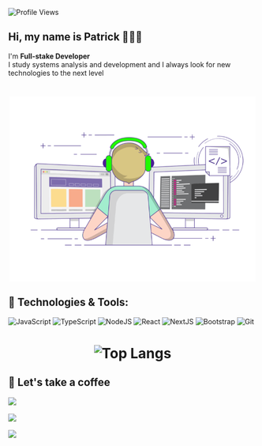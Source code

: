 ![Profile Views](http://estruyf-github.azurewebsites.net/api/VisitorHit?user=setxpro&repo=patrick-developer&countColorcountColor)
## Hi, my name is Patrick 👨🏽‍🚀
<p > 
  I'm  <strong>Full-stake Developer</strong> 
  
   <br>
    I study systems analysis and development and I always look for new technologies to the next level

</p>

<h1 align="center">

  <img align="center" alt="GIF" src="https://raw.githubusercontent.com/devSouvik/devSouvik/master/gif3.gif" width="500"/>

</h1>

## 🚀 Technologies & Tools:
<p align='left'>


<img alt="JavaScript" src="https://img.shields.io/badge/javascript%20-%23323330.svg?&style=for-the-badge&logo=javascript&logoColor=%23F7DF1E"/>
<img alt="TypeScript" src="https://img.shields.io/badge/typescript%20-%23007ACC.svg?&style=for-the-badge&logo=typescript&logoColor=white"/>
<img alt="NodeJS" src="https://img.shields.io/badge/node.js%20-%2343853D.svg?&style=for-the-badge&logo=node.js&logoColor=white"/>
<img alt="React" src="https://img.shields.io/badge/react%20-%2320232a.svg?&style=for-the-badge&logo=react&logoColor=%2361DAFB"/>
<img alt="NextJS" src="https://img.shields.io/badge/next.js-000000?style=for-the-badge&logo=next.js&logoColor=white">
<img alt="Bootstrap" src="https://img.shields.io/badge/bootstrap%20-%23563D7C.svg?&style=for-the-badge&logo=bootstrap&logoColor=white"/>
<img alt="Git" src="https://img.shields.io/badge/git%20-%23F05033.svg?&style=for-the-badge&logo=git&logoColor=white"/>

</p>

<h1 align="center">

![Top Langs](https://github-readme-stats.vercel.app/api/top-langs/?username=setxpro&langs_count=10&theme=midnight-purple&hide_border=true&layout=compact)
    
</h1>

## 🚀 Let's take a coffee


<p align='left'>

  <a href = "mailto:srto.programadorseth@gmail.com"><img src="https://img.shields.io/badge/-Gmail-%23EA4335?style=for-the-badge&logo=gmail&logoColor=white" target="_blank"></a>

  <a href="https://www.linkedin.com/in/patrick-anjos-8b65021b7" target="_blank"><img src="https://img.shields.io/badge/-LinkedIn-%230077B5?style=for-the-badge&logo=linkedin&logoColor=white" target="_blank"></a>

  <a href="https://www.instagram.com/seth_ofcc/" target="_blank"><img src="https://img.shields.io/badge/-Instagram-%23E4405F?style=for-the-badge&logo=instagram&logoColor=white" target="_blank"></a>
  
</p>
